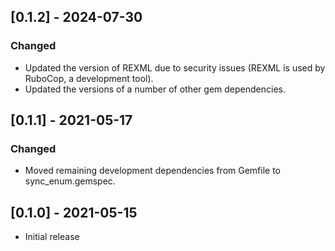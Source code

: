 ## [0.1.2] - 2024-07-30

### Changed
- Updated the version of REXML due to security issues (REXML is
  used by RuboCop, a development tool).
- Updated the versions of a number of other gem dependencies.

## [0.1.1] - 2021-05-17

### Changed
- Moved remaining development dependencies from Gemfile to
  sync_enum.gemspec.

## [0.1.0] - 2021-05-15

- Initial release
